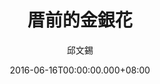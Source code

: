 ---
issue: 177
title: 厝前的金銀花
author: 邱文錫
date: 2016-06-16T00:00:00.000+08:00
topic: 懷想
difficulty: 2
wikidata: Q98095547
wikidata_link: https://www.wikidata.org/wiki/Q98095547
---